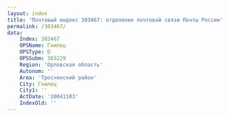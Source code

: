 ```yaml
---
layout: index
title: 'Почтовый индекс 303467: отделение почтовой связи Почты России'
permalink: /303467/
data:
    Index: 303467
    OPSName: Гнилец
    OPSType: О
    OPSSubm: 303229
    Region: 'Орловская область'
    Autonom: ''
    Area: 'Троснянский район'
    City: Гнилец
    City1: ''
    ActDate: '20041103'
    IndexOld: ''
---
```

